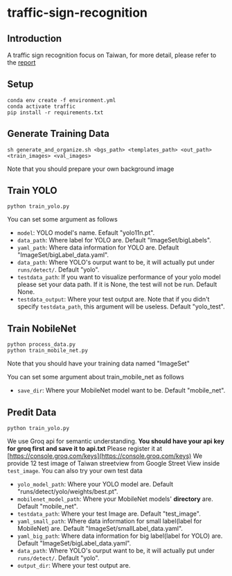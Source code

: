 # traffic-sign-recognition

## Introduction

A traffic sign recognition focus on Taiwan, for more detail, please refer to the [report](https://drive.google.com/file/d/1FvdzX4kdZ9y1QLlt7XwB3SbjOV-ZtZyL/view?usp=sharing)

## Setup

```
conda env create -f environment.yml
conda activate traffic
pip install -r requirements.txt
```

## Generate Training Data

```
sh generate_and_organize.sh <bgs_path> <templates_path> <out_path> <train_images> <val_images>
```

Note that you should prepare your own background image

## Train YOLO

```
python train_yolo.py
```

You can set some argument as follows

- `model`: YOLO model's name. Eefault "yolo11n.pt".
- `data_path`: Where label for YOLO are. Default "ImageSet/bigLabels".
- `yaml_path`: Where data information for YOLO are. Default "ImageSet/bigLabel_data.yaml".
- `data_path`: Where YOLO's ourput want to be, it will actually put under `runs/detect/`. Default "yolo".
- `testdata_path`: If you want to visualize performance of your yolo model please set your data path. If it is None, the test will not be run. Default None.
- `testdata_output`: Where your test output are. Note that if you didn't specify `testdata_path`, this argument will be useless. Default "yolo_test".

## Train NobileNet

```
python process_data.py
python train_mobile_net.py
```
Note that you should have your training data named "ImageSet" 

You can set some argument about train_mobile_net as follows

- `save_dir`: Where your MobileNet model want to be. Default "mobile_net".

## Predit Data

```
python train_yolo.py
```

We use Groq api for semantic understanding. **You should have your api key for groq first and save it to api.txt** Please register it at [https://console.groq.com/keys](https://console.groq.com/keys)
We provide 12 test image of Taiwan streetview from Google Street View inside `test_image`. You can also try your own test data

- `yolo_model_path`: Where your YOLO model are. Default "runs/detect/yolo/weights/best.pt".
- `mobilenet_model_path`: Where your MobileNet models' **directory** are. Default "mobile_net".
- `testdata_path`: Where your test Image are. Default "test_image".
- `yaml_small_path`: Where data information for small label(label for MobileNet) are. Default "ImageSet/smallLabel_data.yaml".
- `yaml_big_path`: Where data information for big label(label for YOLO) are. Default "ImageSet/bigLabel_data.yaml".
- `data_path`: Where YOLO's ourput want to be, it will actually put under `runs/detect/`. Default "yolo".
- `output_dir`: Where your test output are.